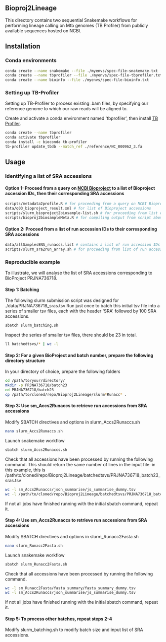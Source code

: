 ## Bioproj2Lineage
This directory contains two sequential Snakemake workflows for performing lineage calling on Mtb genomes (TB Profiler) from publicly available sequences hosted on NCBI. 

## Installation
### Conda environments
```bash
conda create --name snakemake --file ./myenvs/spec-file-snakemake.txt
conda create --name tbprofiler --file ./myenvs/spec-file-tbprofiler.txt
conda create --name bioinfo --file ./myenvs/spec-file-bioinfo.txt
```

### Setting up TB-Profiler
Setting up TB-Profiler to process existing .bam files, by specifying our reference genome to which our raw reads will be aligned to. 

Create and activate a conda environment named 'tbprofiler', then install [TB Profiler](https://github.com/jodyphelan/TBProfiler).

```bash
conda create --name tbprofiler
conda activate tbprofiler
conda install -c bioconda tb-profiler
tb-profiler update_tbdb --match_ref ./reference/NC_000962_3.fa
```

## Usage
### Identifying a list of SRA accessions
#### Option 1: Proceed from a query on [NCBI Bioproject](https://www.ncbi.nlm.nih.gov) to a list of Bioproject accession IDs, then their corresponding SRA accessions
```bash
scripts/metadata2profile.R # for proceeding from a query on NCBI Bioproject to a list of Bioproject accessions
data/q03_bioproject_result.xml # for list of Bioproject accessions
scripts/slurm_bioproject2biosample-list.sh # for proceeding from list of Bioproject accessions to SRA accessions and metadata
scripts/bioproj2biosampleMeta.R # for compiling output from script above into data/alltab_full_240401.tsv 
```

#### Option 2: Proceed from a list of run accession IDs to their corresponding SRA accessions
```bash
data/allSamplesENA_runaccs.list # contains a list of run accession IDs
scripts/slurm_sra2run_array.sh # for proceeding from list of run accession IDs to SRA accession IDs
```

### Reproducible example
To illustrate, we will analyse the list of SRA accessions corresponding to BioProject PRJNA736718.

#### Step 1: Batching
The following slurm submission script was designed for ./data/PRJNA736718_sras.tsv
Run just once to batch this initial tsv file into a series of smaller tsv files, each with the header 'SRA' followed by 100 SRA accessions.

```bash
sbatch slurm_batching.sh
```

Inspect the series of smaller tsv files, there should be 23 in total.

```bash
ll batchedtsvs/* | wc -l 
```

#### Step 2: For a given BioProject and batch number, prepare the following directory structure
In your directory of choice, prepare the following folders 
```bash
cd /path/to/your/directory/
mkdir -p PRJNA736718/batch23
cd PRJNA736718/batch23
cp /path/to/cloned/repo/Bioproj2Lineage/slurm*Runacc* .
```

#### Step 3: Use sm_Accs2Runaccs to retrieve run accessions from SRA accessions
Modify SBATCH directives and options in slurm_Accs2Runaccs.sh

```bash
nano slurm_Accs2Runaccs.sh
```

Launch snakemake workflow
```bash
sbatch slurm_Accs2Runaccs.sh
```

Check that all accessions have been processed by running the following command.
This should return the same number of lines in the input file: 
in this example, this is /path/to/cloned/repo/Bioproj2Lineage/batchedtsvs/PRJNA736718_batch23_sras.tsv

```bash
wc -l sm_Accs2Runaccs/json_summarise/js_summarise_dummy.tsv
wc -l /path/to/cloned/repo/Bioproj2Lineage/batchedtsvs/PRJNA736718_batch23_sras.tsv
```

If not all jobs have finished running with the initial sbatch command, repeat it. 

#### Step 4: Use sm_Accs2Runaccs to retrieve run accessions from SRA accessions

Modify SBATCH directives and options in slurm_Runacc2Fasta.sh

```bash
nano slurm_Runacc2Fasta.sh
```

Launch snakemake workflow
```bash
sbatch slurm_Runacc2Fasta.sh
```

Check that all accessions have been processed by running the following command.

```bash
wc -l sm_Runacc2Fasta/fasta_summary/fasta_summary_dummy.tsv 
wc -l sm_Accs2Runaccs/json_summarise/js_summarise_dummy.tsv 
```

If not all jobs have finished running with the initial sbatch command, repeat it. 

#### Step 5: To process other batches, repeat steps 2-4 

Modify slurm_batching.sh to modify batch size and input list of SRA accessions.

